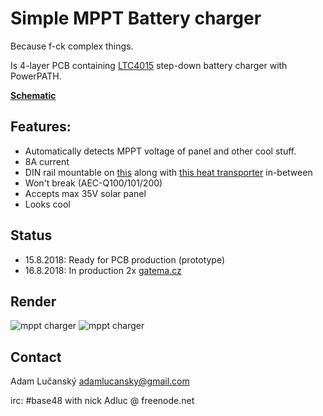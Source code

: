 # Simple MPPT Battery charger

Because f-ck complex things.

Is 4-layer PCB containing [LTC4015](http://www.analog.com/media/en/technical-documentation/data-sheets/4015fb.pdf) step-down battery charger with PowerPATH. 

[**Schematic**](https://github.com/lucansky/BrainDeadMPPT/blob/master/BrainDeadMPPT.pdf)

## Features:
* Automatically detects MPPT voltage of panel and other cool stuff.
* 8A current
* DIN rail mountable on [this](https://www.aliexpress.com/item/info/32800952114.html) along with [this heat transporter](https://www.aliexpress.com/item/200-400mm-0-5-1-0-2-0-3-0-4-0-5-0mm-High-Thermal/32883424736.html) in-between
* Won't break (AEC-Q100/101/200)
* Accepts max 35V solar panel
* Looks cool

## Status
* 15.8.2018: Ready for PCB production (prototype)
* 16.8.2018: In production 2x [gatema.cz](https://www.gatema.cz/plosne-spoje)

## Render

![mppt charger](https://github.com/lucansky/BrainDeadMPPT/blob/master/images/mppt16.png)
![mppt charger](https://github.com/lucansky/BrainDeadMPPT/blob/master/images/mppt17.png)

## Contact
Adam Lučanský <adamlucansky@gmail.com>

irc: #base48 with nick Adluc @ freenode.net

